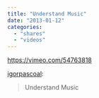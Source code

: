 ```yaml
---
title: "Understand Music"
date: "2013-01-12"
categories: 
  - "shares"
  - "videos"
---
```


https://vimeo.com/54763818

[igorpascoal](http://igorpascoal.tumblr.com/post/39476437057):

> Understand Music
